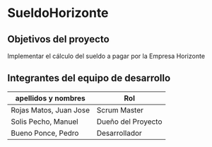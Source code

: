 # SueldoHorizonte
## Objetivos del proyecto
  Implementar el cálculo del sueldo a pagar por la Empresa Horizonte
## Integrantes del equipo de desarrollo
|apellidos y nombres | Rol  |
|--------------------|------|
|Rojas Matos, Juan Jose|  Scrum Master|
|Solis Pecho, Manuel | Dueño del Proyecto |
|Bueno Ponce, Pedro| Desarrollador
